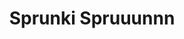---
slug: sprunki-spruuunnn-2723
title: Sprunki Spruuunnn
description: "Sprunki Spruuunnn is an exciting online game. Play for free directly in your browser!"
icon: /images/popular_mods/Sprunki Spruuunnn.png
url: https://wowtbc.net/sprunkin/spruuunnn/index.html
previewImage: /images/popular_mods/Sprunki Spruuunnn.png
type: popular mods

# SEO配置
seo:
  title: "Sprunki Spruuunnn - Play Free Online Game | Fun Browser Games"
  description: "Sprunki Spruuunnn - Play this fun online game for free in your browser. No download required!"
  ogImage: "/images/popular_mods/Sprunki Spruuunnn.png"
  keywords: "sprunki-spruuunnn-2723, online game, browser game, free game, popular mods game, play online"

videoUrls:
  - https://www.youtube.com/embed/example1
  - https://www.youtube.com/embed/example2

whyPlay:
  title: "Why Play Sprunki Spruuunnn?"
  items:
    - "Immersive Gameplay: Sprunki Spruuunnn offers an engaging and immersive gaming experience that will keep you entertained for hours"
    - "Challenging Levels: Test your skills with increasingly difficult challenges and obstacles"
    - "Beautiful Graphics: Enjoy stunning visuals and smooth animations that bring the game world to life"
    - "Regular Updates: New content and features are added regularly to keep the game fresh and exciting"
    - "Free to Play: Experience all the fun without spending a penny"
    - "Community Features: Connect with other players, share strategies, and compete for high scores"
    - "Cross-Platform: Play on any device with a web browser, no downloads required"

features:
  title: "Key Features of Sprunki Spruuunnn"
  image: "/images/popular_mods/Sprunki Spruuunnn.png"
  items:
    - "Intuitive Controls: Easy to learn controls make Sprunki Spruuunnn accessible for players of all skill levels"
    - "Multiple Game Modes: Enjoy various gameplay options that provide different challenges and experiences"
    - "Character Customization: Personalize your gaming experience with unique characters and items"
    - "Achievement System: Complete special tasks to earn rewards and recognition"
    - "Leaderboards: Compete with players worldwide and see who can achieve the highest scores"

characteristics:
  title: "Game Characteristics"
  image: "/images/popular_mods/Sprunki Spruuunnn.png"
  items:
    - "Genre: Popular mods game with elements of strategy and skill"
    - "Difficulty: Suitable for both casual gamers and those seeking a challenge"
    - "Play Time: Quick sessions or extended gameplay, depending on your preference"
    - "Art Style: Vibrant and engaging visuals that enhance the gaming experience"
    - "Sound Design: Immersive audio that complements the gameplay perfectly"

info: "Sprunki Spruuunnn is an exciting online game that offers players a unique and engaging gaming experience. With its intuitive controls, stunning visuals, and challenging gameplay, Sprunki Spruuunnn provides hours of entertainment for players of all ages and skill levels. Whether you're looking for a quick gaming session during a break or an extended play session, Sprunki Spruuunnn delivers an immersive experience that will keep you coming back for more. The game features multiple levels of increasing difficulty, ensuring that players are constantly challenged as they progress. With regular updates adding new content and features, Sprunki Spruuunnn remains fresh and exciting, providing endless entertainment options for its growing community of players."

howToPlayIntro: "Welcome to Sprunki Spruuunnn! This guide will walk you through the basics and help you master the game. Whether you're a beginner or looking to improve your skills, these tips and instructions will enhance your gaming experience."

howToPlaySteps:
  - title: "Getting Started"
    description: "Begin your Sprunki Spruuunnn adventure by familiarizing yourself with the controls. Use your keyboard or mouse to navigate through the game interface. The tutorial will guide you through the basic mechanics and help you understand the objectives."
  - title: "Understanding the Objectives"
    description: "In Sprunki Spruuunnn, your main goal is to progress through levels by completing specific objectives. Each level presents unique challenges that require different strategies and approaches."
  - title: "Mastering the Controls"
    description: "Practice using the controls to improve your precision and reaction time. Sprunki Spruuunnn requires quick reflexes and strategic thinking to overcome obstacles and defeat opponents."
  - title: "Utilizing Power-ups"
    description: "Collect power-ups throughout the game to enhance your abilities and overcome difficult challenges. Each power-up offers unique advantages that can be crucial for success."
  - title: "Developing Strategies"
    description: "As you progress in Sprunki Spruuunnn, develop effective strategies for different scenarios. Analyze patterns, anticipate challenges, and adapt your approach to maximize your performance."

faq:
  title: "Frequently Asked Questions about Sprunki Spruuunnn"
  items:
    - question: "Is Sprunki Spruuunnn free to play?"
      answer: "Yes, Sprunki Spruuunnn is completely free to play directly in your web browser. No downloads or purchases are required to enjoy the full game experience."
    - question: "Can I play Sprunki Spruuunnn on mobile devices?"
      answer: "Yes, Sprunki Spruuunnn is optimized for both desktop and mobile play. You can enjoy the game on any device with a web browser and internet connection."
    - question: "Are there any in-game purchases?"
      answer: "While Sprunki Spruuunnn is free to play, there may be optional in-game purchases available for cosmetic items or additional features that don't affect core gameplay."
    - question: "How often is Sprunki Spruuunnn updated?"
      answer: "The developers regularly update Sprunki Spruuunnn with new content, features, and improvements based on player feedback and game performance."
    - question: "Can I play Sprunki Spruuunnn offline?"
      answer: "Currently, Sprunki Spruuunnn requires an internet connection to play as it's a browser-based online game."
    - question: "Is Sprunki Spruuunnn suitable for children?"
      answer: "Yes, Sprunki Spruuunnn is designed to be family-friendly and suitable for players of all ages."
    - question: "How do I report bugs or issues?"
      answer: "If you encounter any problems while playing Sprunki Spruuunnn, you can report them through the game's support page or contact the developers directly through their website."
    - question: "Still Have Questions?"
      answer: "If you have additional questions about Sprunki Spruuunnn that aren't covered in this FAQ, please visit our support center or contact our customer service team for assistance."
---
